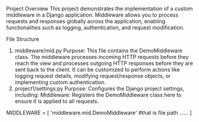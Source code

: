 Project Overview
This project demonstrates the implementation of a custom middleware in a Django application. Middleware allows you to process requests and responses globally across the application, 
enabling functionalities such as logging, authentication, and request modification.

File Structure
1. middleware/mid.py
Purpose:
This file contains the DemoMiddleware class.
The middleware processes incoming HTTP requests before they reach the view and processes outgoing HTTP responses before they are sent back to the client.
It can be customized to perform actions like logging request details, modifying request/response objects, or implementing custom authentication.
2. project1/settings.py
Purpose:
Configures the Django project settings, including:
Middleware: Registers the DemoMiddleware class here to ensure it is applied to all requests.

MIDDLEWARE = [
'middleware.mid.DemoMiddleware' #that is file path
......
]
